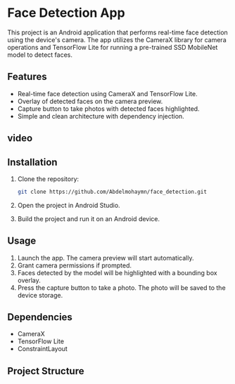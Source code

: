 # Face Detection App

This project is an Android application that performs real-time face detection using the device's camera. The app utilizes the CameraX library for camera operations and TensorFlow Lite for running a pre-trained SSD MobileNet model to detect faces.

## Features

- Real-time face detection using CameraX and TensorFlow Lite.
- Overlay of detected faces on the camera preview.
- Capture button to take photos with detected faces highlighted.
- Simple and clean architecture with dependency injection.

## video



## Installation

1. Clone the repository:
    ```bash
    git clone https://github.com/Abdelmohaymn/face_detection.git
    ```

2. Open the project in Android Studio.

3. Build the project and run it on an Android device.

## Usage

1. Launch the app. The camera preview will start automatically.
2. Grant camera permissions if prompted.
3. Faces detected by the model will be highlighted with a bounding box overlay.
4. Press the capture button to take a photo. The photo will be saved to the device storage.

## Dependencies

- CameraX
- TensorFlow Lite
- ConstraintLayout

## Project Structure

